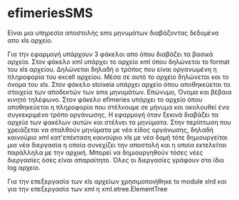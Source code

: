 # efimeriesSMS

Είναι μια υπηρεσία αποστολής sms μηνυμάτων διαβάζοντας δεδομένα απο xls αρχείο. 

Για την εφαρμογή υπάρχουν 3 φάκελοι απο όπου διαβάζει τα βασικά αρχεία. Στον φάκελο xml υπάρχει το αρχείο xml όπου δηλώνεται το format του xls αρχείου. Δηλώνεται δηλαδή ο τρόπος που είναι οργανωμένη η πληροφορία του excell αρχείου. Μέσα σε αυτό το αρχείο δηλώνεται και το όνομα του xls.
Στον φάκελο stoixeia υπάρχει αρχείο όπου αποθηκεύεται τα στοιχεία των αποδεκτών των sms μηνυμάτων. Επώνυμο, Όνομα και βέβαια κινητό τηλέφωνο. 
Στον φάκελο efimeries υπάρχει το αρχείο όπου αποθηκεύεται η πληροφορία που στέλνουμε σε μήνυμα και ακολουθεί ένα συγκεκριμένο τρόπο οργάνωσης. 
Η εφαρμογή όταν ξεκινά διαβάζει τα αρχεία των  φακέλων αυτών και στέλνει τα μηνύματα. Στην περίπτωση που χρειάζεται να σταλθούν μηνύματα με νέο είδος οργάνωσης, δηλαδή καινούριο xml κατ'επέκταση καινούριο xls με νέα δομή τότε δημιουργείται μια νέα διεργασία η οποία συνεχίζει την αποστολή και η οποία εκτελείται παράλληλα με την αρχική. 
Μπορεί να δημιουργηθούν τόσες νέες διεργασίες όσες είναι απαραίτητο. 
Όλες οι διεργασίες γράφουν στο ίδιο log αρχείο. 

Για την επεξεργασία των xls αρχείων χρησιμοποιήθηκε to module xlrd
και για την επεξεργασία των xml η xml.etree.ElementTree
